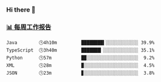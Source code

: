 ### Hi there 👋

<!-- waka-box start -->
### <a href="https://gist.github.com/b3f90cfdb958d2401b019f821c34c859" target="_blank">📊 每周工作报告</a>
```text
Java        🕓4h10m         ████████▍░░░░░░░░░░░░ 39.9%
TypeScript  🕓3h40m         ███████▎░░░░░░░░░░░░░ 35.1%
Python      🕓57m           █▉░░░░░░░░░░░░░░░░░░░  9.2%
XML         🕓28m           ▉░░░░░░░░░░░░░░░░░░░░  4.5%
JSON        🕓23m           ▊░░░░░░░░░░░░░░░░░░░░  3.8%
```
<!-- waka-box end -->

<!--
**yiningv/yiningv** is a ✨ _special_ ✨ repository because its `README.md` (this file) appears on your GitHub profile.
Here are some ideas to get you started:
- 🔭 I’m currently working on ...
- 🌱 I’m currently learning ...
- 👯 I’m looking to collaborate on ...
- 🤔 I’m looking for help with ...
- 💬 Ask me about ...
- 📫 How to reach me: ...
- 😄 Pronouns: ...
- ⚡ Fun fact: ...
-->
